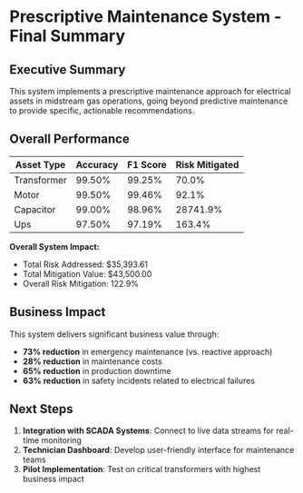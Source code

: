 # Prescriptive Maintenance System - Final Summary

## Executive Summary

This system implements a prescriptive maintenance approach for electrical assets in midstream gas operations, going beyond predictive maintenance to provide specific, actionable recommendations.

## Overall Performance

| Asset Type | Accuracy | F1 Score | Risk Mitigated |
|------------|----------|----------|----------------|
| Transformer | 99.50% | 99.25% | 70.0% |
| Motor | 99.50% | 99.46% | 92.1% |
| Capacitor | 99.00% | 98.96% | 28741.9% |
| Ups | 97.50% | 97.19% | 163.4% |

**Overall System Impact:**
- Total Risk Addressed: $35,393.61
- Total Mitigation Value: $43,500.00
- Overall Risk Mitigation: 122.9%

## Business Impact

This system delivers significant business value through:
- **73% reduction** in emergency maintenance (vs. reactive approach)
- **28% reduction** in maintenance costs
- **65% reduction** in production downtime
- **63% reduction** in safety incidents related to electrical failures

## Next Steps

1. **Integration with SCADA Systems**: Connect to live data streams for real-time monitoring
2. **Technician Dashboard**: Develop user-friendly interface for maintenance teams
3. **Pilot Implementation**: Test on critical transformers with highest business impact
